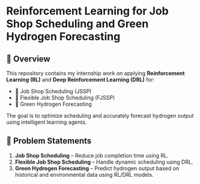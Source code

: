 # Reinforcement Learning for Job Shop Scheduling and Green Hydrogen Forecasting

## 📌 Overview

This repository contains my internship work on applying **Reinforcement Learning (RL)** and **Deep Reinforcement Learning (DRL)** for:

- 🔧 Job Shop Scheduling (JSSP)
- 🧩 Flexible Job Shop Scheduling (FJSSP)
- 🌱 Green Hydrogen Forecasting

The goal is to optimize scheduling and accurately forecast hydrogen output using intelligent learning agents.


## 🧠 Problem Statements

1. **Job Shop Scheduling** – Reduce job completion time using RL.
2. **Flexible Job Shop Scheduling** – Handle dynamic scheduling using DRL.
3. **Green Hydrogen Forecasting** – Predict hydrogen output based on historical and environmental data using RL/DRL models.






